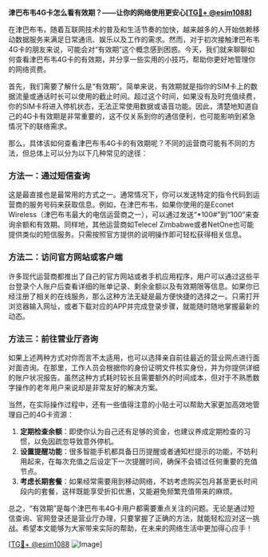 **津巴布韦4G卡怎么看有效期？——让你的网络使用更安心[[TG💪+ @esim1088](https://t.me/s/esim1088)]**

在津巴布韦，随着互联网技术的普及和生活节奏的加快，越来越多的人开始依赖移动数据服务来满足日常通讯、娱乐以及工作的需求。然而，对于初次接触津巴布韦4G卡的朋友来说，可能会对“有效期”这个概念感到困惑。今天，我们就来聊聊如何查看津巴布韦4G卡的有效期，并分享一些实用的小技巧，帮助你更好地管理你的网络资费。

首先，我们需要了解什么是“有效期”。简单来说，有效期就是指你的SIM卡上的数据流量或通话时长可以使用的截止时间。超过这个时间，如果没有及时充值续费，你的SIM卡将进入停机状态，无法正常使用数据或语音功能。因此，清楚地知道自己的4G卡有效期是非常重要的，这不仅关系到你的通信便利，也可能影响到紧急情况下的联络需求。

那么，具体该如何查看津巴布韦4G卡的有效期呢？不同的运营商可能有不同的方法，但总体上可以分为以下几种常见的途径：

### 方法一：通过短信查询

这是最直接也是最常用的方式之一。通常情况下，你可以发送特定的指令代码到运营商的服务号码来获取信息。例如，在津巴布韦，如果你使用的是Econet Wireless（津巴布韦最大的电信运营商之一），可以通过发送“*100#”到“100”来查询余额和有效期。同样地，其他运营商如Telecel Zimbabwe或者NetOne也可能提供类似的短信服务。只需按照官方提供的说明操作即可轻松获得相关信息。

### 方法二：访问官方网站或客户端

许多现代运营商都推出了自己的官方网站或者手机应用程序，用户可以通过这些平台登录个人账户后查看详细的账单记录、剩余金额以及有效期限等信息。如果你已经注册了相关的在线服务，那么这种方法无疑是最方便快捷的选择之一。只需打开浏览器输入网址，或者下载对应的APP并完成登录步骤，就能随时随地掌握最新的动态。

### 方法三：前往营业厅咨询

如果上述两种方式对你而言不太适用，也可以选择亲自前往最近的营业网点进行面对面咨询。在那里，工作人员会根据你的身份证明文件核实身份，并为你提供详细的账户状况报告。虽然这种方式耗时较长且需要额外的时间成本，但对于不熟悉数字操作的老年用户来说却是非常友好的解决方案。

当然，在实际操作过程中，还有一些值得注意的小贴士可以帮助大家更加高效地管理自己的4G卡资源：

1. **定期检查余额**：即使你认为自己还有足够的资金，也建议养成定期检查的习惯，以免因疏忽导致意外停机。
2. **设置提醒功能**：很多智能手机都具备日历提醒或者通知栏提示的功能，不妨利用起来，在每次充值之后设定下一次提醒时间，确保不会错过任何重要的充值节点。
3. **考虑长期套餐**：如果经常需要用到移动网络，不妨考虑购买包月甚至更长时间段内的套餐，这样既能享受折扣优惠，又能避免频繁充值带来的麻烦。

总之，“有效期”是每个津巴布韦4G卡用户都需要重点关注的问题。无论是通过短信查询、官网登录还是营业厅办理，只要掌握了正确的方法，就能轻松应对这一挑战。希望本文能够为大家带来实际的帮助，在未来的网络生活中更加得心应手！

[[TG💪+ @esim1088](https://t.me/s/esim1088) ![Image](https://i.postimg.cc/4NQfJmqS/Snipaste-2025-05-13-00-14-12.png)]